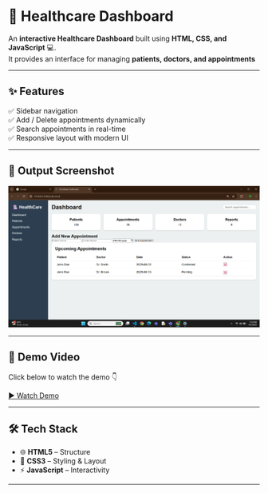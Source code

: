 # 🏥 Healthcare Dashboard  



An **interactive Healthcare Dashboard** built using **HTML, CSS, and JavaScript** 💻.  
It provides an interface for managing **patients, doctors, and appointments**

---

## ✨ Features  
✅ Sidebar navigation   
✅ Add / Delete appointments dynamically  
✅ Search appointments in real-time  
✅ Responsive layout with modern UI  

---

## 📸 Output Screenshot  
![Dashboard Screenshot](output.png)  

---

## 🎥 Demo Video  
Click below to watch the demo 👇  

[▶️ Watch Demo](demo.mp4)  

---

## 🛠️ Tech Stack  
- 🌐 **HTML5** – Structure  
- 🎨 **CSS3** – Styling & Layout  
- ⚡ **JavaScript** – Interactivity 

---


